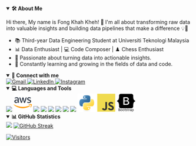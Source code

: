 <details open>
<summary><b>🛠️ About Me</b></summary>

Hi there, My name is Fong Khah Kheh! 👋 I'm all about transforming raw data into valuable insights and building data pipelines that make a difference 💡🔌

- 📚 Third-year Data Engineering Student at Universiti Teknologi Malaysia  
- 📊 Data Enthusiast | 💻 Code Composer | ♟️ Chess Enthusiast
- 🚀 Passionate about turning data into actionable insights.
- 🌱 Constantly learning and growing in the fields of data and code.

</details>

<details open>
<summary><b>📧 Connect with me</b></summary>

<a href="mailto:fongkheh@graduate.utm.my">
  <img src="https://static.vecteezy.com/system/resources/thumbnails/020/964/377/small_2x/gmail-mail-icon-for-web-design-free-png.png" alt="Gmail" width="50" height="50">
</a>
  
<a href="https://www.linkedin.com/in/fong-khah-kheh-0a539625a/" target="_blank">
  <img src="https://raw.githubusercontent.com/rahuldkjain/github-profile-readme-generator/master/src/images/icons/Social/linked-in-alt.svg" alt="LinkedIn" height="50" width="50" />
</a>
  
<a href="https://instagram.com/khahkhehhh__" target="_blank">
  <img src="https://raw.githubusercontent.com/rahuldkjain/github-profile-readme-generator/master/src/images/icons/Social/instagram.svg" alt="Instagram" height="50" width="50" />
</a>

</details>

<details open>
<summary><b>💻 Languages and Tools</b></summary>

<img src="https://upload.wikimedia.org/wikipedia/commons/thumb/1/18/ISO_C%2B%2B_Logo.svg/1200px-ISO_C%2B%2B_Logo.svg.png" height="50">
<img src="https://raw.githubusercontent.com/devicons/devicon/master/icons/amazonwebservices/amazonwebservices-original-wordmark.svg" height="50"> 
<img src="https://upload.wikimedia.org/wikipedia/en/thumb/3/30/Java_programming_language_logo.svg/182px-Java_programming_language_logo.svg.png" height="70">
<img src="https://upload.wikimedia.org/wikipedia/commons/thumb/2/27/PHP-logo.svg/182px-PHP-logo.svg.png" height="40">
<img src="https://upload.wikimedia.org/wikipedia/commons/thumb/6/61/HTML5_logo_and_wordmark.svg/180px-HTML5_logo_and_wordmark.svg.png" height="60">
<img src="https://upload.wikimedia.org/wikipedia/commons/thumb/1/1b/R_logo.svg/182px-R_logo.svg.png" height="50">
<img src="https://upload.wikimedia.org/wikipedia/id/thumb/a/a9/MySQL.png/300px-MySQL.png" height="50">
<img src="https://upload.wikimedia.org/wikipedia/commons/thumb/3/33/Figma-logo.svg/600px-Figma-logo.svg.png" height="50">
<img src="https://raw.githubusercontent.com/devicons/devicon/master/icons/python/python-original.svg" alt="python" height="50"/>
<img src="https://raw.githubusercontent.com/devicons/devicon/master/icons/javascript/javascript-original.svg" alt="javascript" height="50"/> </a>
<img src="https://raw.githubusercontent.com/devicons/devicon/master/icons/bootstrap/bootstrap-plain-wordmark.svg" alt="bootstrap" height="50"/> </a>


</details>

<details open>
<summary><b>📊 GitHub Statistics</b></summary>

<img src="https://github-readme-stats.vercel.app/api?username=khahkhehhh&show_icons=true&theme=white">
<a href="https://git.io/streak-stats">
  <img src="https://streak-stats.demolab.com?user=khahkhehhh&theme=transparent&mode=weekly" alt="GitHub Streak" />
</a>

</details>

[![Visitors](https://api.visitorbadge.io/api/visitors?path=khahkhehhh&label=VISITORS%20TODAY&labelColor=%2345b6fe&countColor=%236ac5fe)](https://visitorbadge.io/status?path=khahkhehhh)
